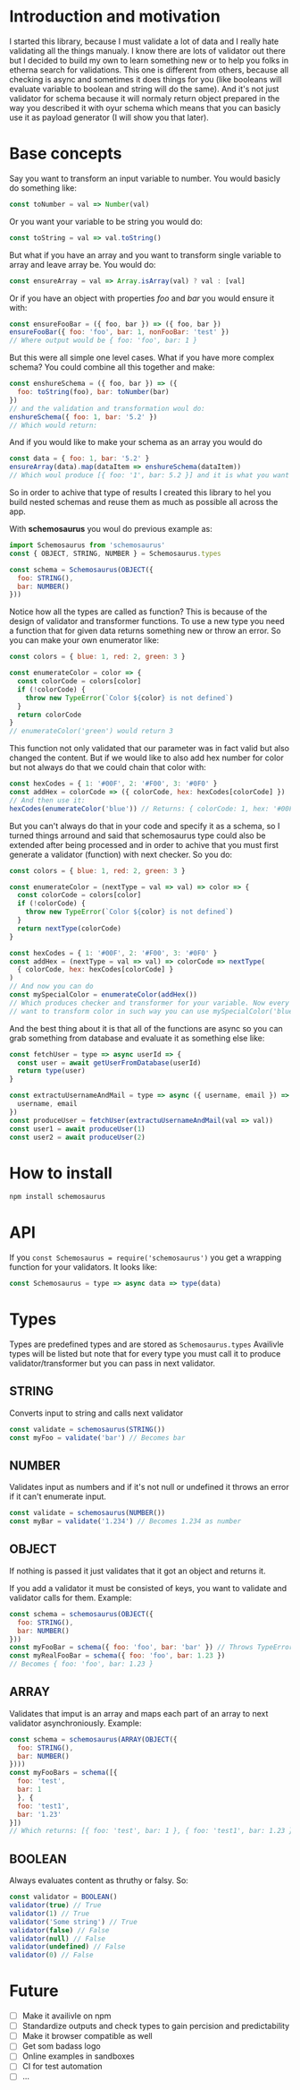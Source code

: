 # Introduction and motivation

I started this library, because I must validate a lot of data and I really hate
validating all the things manualy. I know there are lots of validator out there
but I decided to build my own to learn something new or to help you folks in
etherna search for validations. This one is different from others, because all
checking is async and sometimes it does things for you (like booleans will
evaluate variable to boolean and string will do the same). And it's not just
validator for schema because it will normaly return object prepared in the way
you described it with oyur schema which means that you can basicly use it as
payload generator (I will show you that later).

# Base concepts

Say you want to transform an input variable to number. You would basicly do
something like:
```js
const toNumber = val => Number(val)
```

Or you want your variable to be string you would do:
```js
const toString = val => val.toString()
```

But what if you have an array and you want to transform single variable to array
and leave array be. You would do:
```js
const ensureArray = val => Array.isArray(val) ? val : [val]
```

Or if you have an object with properties *foo* and *bar* you would ensure it
with:
```js
const ensureFooBar = ({ foo, bar }) => ({ foo, bar })
ensureFooBar({ foo: 'foo', bar: 1, nonFooBar: 'test' })
// Where output would be { foo: 'foo', bar: 1 }
```

But this were all simple one level cases. What if you have more complex schema? You could
combine all this together and make:
```js
const enshureSchema = ({ foo, bar }) => ({
  foo: toString(foo), bar: toNumber(bar)
})
// and the validation and transformation woul do:
enshureSchema({ foo: 1, bar: '5.2' })
// Which would return: 
```

And if you would like to make your schema as an array you would do
```js
const data = { foo: 1, bar: '5.2' }
ensureArray(data).map(dataItem => enshureSchema(dataItem))
// Which woul produce [{ foo: '1', bar: 5.2 }] and it is what you want
```

So in order to achive that type of results I created this library to hel you
build nested schemas and reuse them as much as possible all across the app.

With **schemosaurus** you woul do previous example as:
```js
import Schemosaurus from 'schemosaurus'
const { OBJECT, STRING, NUMBER } = Schemosaurus.types

const schema = Schemosaurus(OBJECT({
  foo: STRING(),
  bar: NUMBER()
}))
```

Notice how all the types are called as function? This is because of the design
of validator and transformer functions. To use a new type you need a function
that for given data returns something new or throw an error. So you can make
your own enumerator like:
```js
const colors = { blue: 1, red: 2, green: 3 }

const enumerateColor = color => {
  const colorCode = colors[color]
  if (!colorCode) {
    throw new TypeError(`Color ${color} is not defined`)
  }
  return colorCode
}
// enumerateColor('green') would return 3
```

This function not only validated that our parameter was in fact valid but also
changed the content. But if we would like to also add hex number for color but
not always do that we could chain that color with:
```js
const hexCodes = { 1: '#00F', 2: '#F00', 3: '#0F0' }
const addHex = colorCode => ({ colorCode, hex: hexCodes[colorCode] })
// And then use it:
hexCodes(enumerateColor('blue')) // Returns: { colorCode: 1, hex: '#00F' }
```

But you can't always do that in your code and specify it as a schema, so I
turned things arround and said that schemosaurus type could also be extended
after being processed and in order to achive that you must first generate a
validator (function) with next checker. So you do:
```js
const colors = { blue: 1, red: 2, green: 3 }

const enumerateColor = (nextType = val => val) => color => {
  const colorCode = colors[color]
  if (!colorCode) {
    throw new TypeError(`Color ${color} is not defined`)
  }
  return nextType(colorCode)
}

const hexCodes = { 1: '#00F', 2: '#F00', 3: '#0F0' }
const addHex = (nextType = val => val) => colorCode => nextType(
  { colorCode, hex: hexCodes[colorCode] }
)
// And now you can do
const mySpecialColor = enumerateColor(addHex())
// Which produces checker and transformer for your variable. Now every time you
// want to transform color in such way you can use mySpecialColor('blue')
```

And the best thing about it is that all of the functions are async so you can
grab something from database and evaluate it as something else like:

```js
const fetchUser = type => async userId => {
  const user = await getUserFromDatabase(userId)
  return type(user)
}

const extractuUsernameAndMail = type => async ({ username, email }) => type({
  username, email
})
const produceUser = fetchUser(extractuUsernameAndMail(val => val))
const user1 = await produceUser(1)
const user2 = await produceUser(2)
```

# How to install

```bash
npm install schemosaurus
```

# API
If you `const Schemosaurus = require('schemosaurus')` you get a wrapping
function for your validators. It looks like:
```js
const Schemosaurus = type => async data => type(data)
```

# Types
Types are predefined types and are stored as ```Schemosaurus.types```
Availivle types will be listed but note that for every type you must call it to
produce validator/transformer but you can pass in next validator.

## STRING
Converts input to string and calls next validator
```js
const validate = schemosaurus(STRING())
const myFoo = validate('bar') // Becomes bar
```

## NUMBER
Validates input as numbers and if it's not null or undefined it throws an error
if it can't enumerate input.
```js
const validate = schemosaurus(NUMBER())
const myBar = validate('1.234') // Becomes 1.234 as number
```

## OBJECT
If nothing is passed it just validates that it got an object and returns it.

If you add a validator it must be consisted of keys, you want to validate and
validator calls for them. Example:
```js
const schema = schemosaurus(OBJECT({
  foo: STRING(),
  bar: NUMBER()
}))
const myFooBar = schema({ foo: 'foo', bar: 'bar' }) // Throws TypeError
const myRealFooBar = schema({ foo: 'foo', bar: 1.23 })
// Becomes { foo: 'foo', bar: 1.23 }
```

## ARRAY
Validates that imput is an array and maps each part of an array to next validator
asynchroniously. Example:
```js
const schema = schemosaurus(ARRAY(OBJECT({
  foo: STRING(),
  bar: NUMBER()
})))
const myFooBars = schema([{
  foo: 'test',
  bar: 1
  }, {
  foo: 'test1',
  bar: '1.23'
}])
// Which returns: [{ foo: 'test', bar: 1 }, { foo: 'test1', bar: 1.23 }]
```

## BOOLEAN
Always evaluates content as thruthy or falsy. So:
```js
const validator = BOOLEAN()
validator(true) // True
validator(1) // True
validator('Some string') // True
validator(false) // False
validator(null) // False
validator(undefined) // False
validator(0) // False
```

# Future

- [ ] Make it availivle on npm
- [ ] Standardize outputs and check types to gain percision and predictability
- [ ] Make it browser compatible as well
- [ ] Get som badass logo
- [ ] Online examples in sandboxes
- [ ] CI for test automation
- [ ] ...
